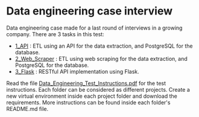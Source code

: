 # Data engineering case interview
Data engineering case made for a last round of interviews in a growing company. 
There are 3 tasks in this test: 
- [1_API](1_API) : ETL using an API for the data extraction, and PostgreSQL for the database.
- [2_Web_Scraper](2_Web_Scraper) : ETL using web scraping for the data extraction, and PostgreSQL for the database.
- [3_Flask](3_Flask) : RESTful API implementation using Flask.

Read the file [Data_Engineering_Test_Instructions.pdf](Data_Engineering_Test_Instructions.pdf) for the test instructions.
Each folder can be considered as different projects. Create a new virtual environment inside each project folder and download the requirements. More instructions can be found inside each folder's README.md file.
